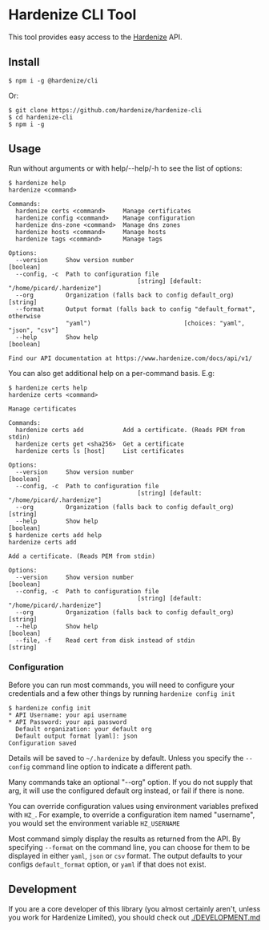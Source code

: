 # Hardenize CLI Tool

This tool provides easy access to the [Hardenize](https://www.hardenize.com) API.

## Install

```shell
$ npm i -g @hardenize/cli
```

Or:

```shell
$ git clone https://github.com/hardenize/hardenize-cli
$ cd hardenize-cli
$ npm i -g
```

## Usage

Run without arguments or with help/--help/-h to see the list of options:

```shell
$ hardenize help
hardenize <command>

Commands:
  hardenize certs <command>     Manage certificates
  hardenize config <command>    Manage configuration
  hardenize dns-zone <command>  Manage dns zones
  hardenize hosts <command>     Manage hosts
  hardenize tags <command>      Manage tags

Options:
  --version     Show version number                                     [boolean]
  --config, -c  Path to configuration file
                                    [string] [default: "/home/picard/.hardenize"]
  --org         Organization (falls back to config default_org)          [string]
  --format      Output format (falls back to config "default_format", otherwise
                "yaml")                          [choices: "yaml", "json", "csv"]
  --help        Show help                                               [boolean]

Find our API documentation at https://www.hardenize.com/docs/api/v1/
```

You can also get additional help on a per-command basis. E.g:

```shell
$ hardenize certs help
hardenize certs <command>

Manage certificates

Commands:
  hardenize certs add           Add a certificate. (Reads PEM from stdin)
  hardenize certs get <sha256>  Get a certificate
  hardenize certs ls [host]     List certificates

Options:
  --version     Show version number                                     [boolean]
  --config, -c  Path to configuration file
                                    [string] [default: "/home/picard/.hardenize"]
  --org         Organization (falls back to config default_org)          [string]
  --help        Show help                                               [boolean]
$ hardenize certs add help
hardenize certs add

Add a certificate. (Reads PEM from stdin)

Options:
  --version     Show version number                                     [boolean]
  --config, -c  Path to configuration file
                                    [string] [default: "/home/picard/.hardenize"]
  --org         Organization (falls back to config default_org)          [string]
  --help        Show help                                               [boolean]
  --file, -f    Read cert from disk instead of stdin                     [string]
```

### Configuration

Before you can run most commands, you will need to configure your credentials and
a few other things by running `hardenize config init`

```shell
$ hardenize config init
* API Username: your api username
* API Password: your api password
  Default organization: your default org
  Default output format [yaml]: json
Configuration saved
```

Details will be saved to `~/.hardenize` by default. Unless you specify the `--config`
command line option to indicate a different path.

Many commands take an optional "--org" option. If you do not supply that arg, it will
use the configured default org instead, or fail if there is none.

You can override configuration values using environment variables prefixed with `HZ_`.
For example, to override a configuration item named "username", you would set the
environment variable `HZ_USERNAME`

Most command simply display the results as returned from the API. By specifying
`--format` on the command line, you can choose for them to be displayed in either
`yaml`, `json` or `csv` format. The output defaults to your configs `default_format` option,
or `yaml` if that does not exist.

## Development

If you are a core developer of this library (you almost certainly aren't, unless you work for
Hardenize Limited), you should check out [./DEVELOPMENT.md](DEVELOPMENT.md)